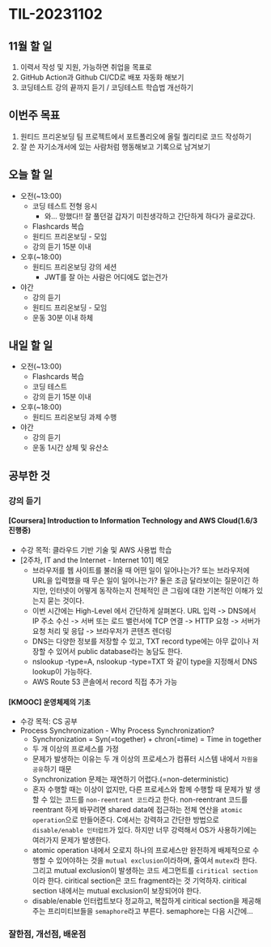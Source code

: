# TIL-20231102

## 11월 할 일

1. 이력서 작성 및 지원, 가능하면 취업을 목표로
2. GitHub Action과 Github CI/CD로 배포 자동화 해보기
3. 코딩테스트 강의 끝까지 듣기 / 코딩테스트 학습법 개선하기

## 이번주 목표

1. 원티드 프리온보딩 팀 프로젝트에서 포트폴리오에 올릴 퀄리티로 코드 작성하기
2. 잘 쓴 자기소개서에 있는 사람처럼 행동해보고 기록으로 남겨보기

## 오늘 할 일

- 오전(~13:00)
  - 코딩 테스트 전형 응시
    - 와... 망했다!! 잘 풀던걸 갑자기 미친생각하고 간단하게 하다가 골로갔다.
  - Flashcards 복습
  - 원티드 프리온보딩 - 모임
  - 강의 듣기 15분 이내
- 오후(~18:00)
  - 원티드 프리온보딩 강의 세션
    - JWT를 잘 아는 사람은 어디에도 없는건가
- 야간
  - 강의 듣기
  - 원티드 프리온보딩 - 모임
  - 운동 30분 이내 하체

## 내일 할 일

- 오전(~13:00)
  - Flashcards 복습
  - 코딩 테스트
  - 강의 듣기 15분 이내
- 오후(~18:00)
  - 원티드 프리온보딩 과제 수행
- 야간
  - 강의 듣기
  - 운동 1시간 상체 및 유산소

## 공부한 것

### 강의 듣기

#### [Coursera] Introduction to Information Technology and AWS Cloud(1.6/3 진행중)

- 수강 목적: 클라우드 기반 기술 및 AWS 사용법 학습
- [2주차, IT and the Internet - Internet 101] 메모
  - 브라우저를 웹 사이트를 불러올 때 어떤 일이 일어나는가? 또는 브라우저에 URL을 입력했을 때 무슨 일이 일어나는가? 둘은 조금 달라보이는 질문이긴 하지만, 인터넷이 어떻게 동작하는지 전체적인 큰 그림에 대한 기본적인 이해가 있는지 묻는 것이다.
  - 이번 시간에는 High-Level 에서 간단하게 살펴본다. URL 입력 -> DNS에서 IP 주소 수신 -> 서버 또는 로드 밸런서에 TCP 연결 -> HTTP 요청 -> 서버가 요청 처리 및 응답 -> 브라우저가 콘텐츠 렌더링
  - DNS는 다양한 정보를 저장할 수 있고, TXT record type에는 아무 값이나 저장할 수 있어서 public database라는 농담도 한다.
  - nslookup -type=A, nslookup -type=TXT 와 같이 type을 지정해서 DNS lookup이 가능하다.
  - AWS Route 53 콘솔에서 record 직접 추가 가능

#### [KMOOC] 운영체제의 기초

- 수강 목적: CS 공부
- Process Synchronization - Why Process Synchronization?
  - Synchronization = Syn(=together) + chron(=time) = Time in together
  - 두 개 이상의 프로세스를 가정
  - 문제가 발생하는 이유는 두 개 이상의 프로세스가 컴퓨터 시스템 내에서 `자원을 공유`하기 때문
  - Synchronization 문제는 재연하기 어렵다.(=non-deterministic)
  - 혼자 수행할 때는 이상이 없지만, 다른 프로세스와 함께 수행할 때 문제가 발 생할 수 있는 코드를 `non-reentrant 코드`라고 한다. non-reentrant 코드를 reentrant 하게 바꾸려면 shared data에 접근하는 전체 연산을 `atomic operation`으로 만들어준다. C에서는 강력하고 간단한 방법으로 `disable/enable 인터럽트`가 있다. 하지만 너무 강력해서 OS가 사용하기에는 여러가지 문제가 발생한다.
  - atomic operation 내에서 오로지 하나의 프로세스만 완전하게 배제적으로 수행할 수 있어야하는 것을 `mutual exclusion`이라하며, 줄여서 `mutex`라 한다. 그리고 mutual exclusion이 발생하는 코드 세그먼트를 `ciritical section`이라 한다. ciritical section은 코드 fragment라는 것 기억하자. ciritical section 내에서는 mutual exclusion이 보장되어야 한다.
  - disable/enable 인터럽트보다 정교하고, 복잡하게 ciritical section을 제공해주는 프리미티브들을 `semaphore`라고 부른다. semaphore는 다음 시간에...

### 잘한점, 개선점, 배운점
